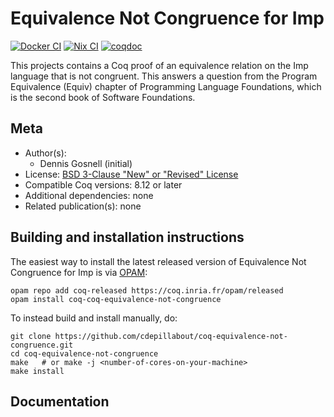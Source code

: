 <!---
This file was generated from `meta.yml`, please do not edit manually.
Follow the instructions on https://github.com/coq-community/templates to regenerate.
--->
# Equivalence Not Congruence for Imp

[![Docker CI][docker-action-shield]][docker-action-link]
[![Nix CI][nix-action-shield]][nix-action-link]
[![coqdoc][coqdoc-shield]][coqdoc-link]

[docker-action-shield]: https://github.com/cdepillabout/coq-equivalence-not-congruence/workflows/Docker%20CI/badge.svg?branch=master
[docker-action-link]: https://github.com/cdepillabout/coq-equivalence-not-congruence/actions?query=workflow:"Docker%20CI"

[nix-action-shield]: https://github.com/cdepillabout/coq-equivalence-not-congruence/workflows/Nix%20CI/badge.svg?branch=master
[nix-action-link]: https://github.com/cdepillabout/coq-equivalence-not-congruence/actions?query=workflow:"Nix%20CI"


[coqdoc-shield]: https://img.shields.io/badge/docs-coqdoc-blue.svg
[coqdoc-link]: https://cdepillabout.github.io/coq-equivalence-not-congruence


This projects contains a Coq proof of an equivalence relation on the Imp
language that is not congruent. This answers a question from the Program
Equivalence (Equiv) chapter of Programming Language Foundations, which is the
second book of Software Foundations.

## Meta

- Author(s):
  - Dennis Gosnell (initial)
- License: [BSD 3-Clause "New" or "Revised" License](LICENSE)
- Compatible Coq versions: 8.12 or later
- Additional dependencies: none
- Related publication(s): none

## Building and installation instructions

The easiest way to install the latest released version of Equivalence Not Congruence for Imp
is via [OPAM](https://opam.ocaml.org/doc/Install.html):

```shell
opam repo add coq-released https://coq.inria.fr/opam/released
opam install coq-coq-equivalence-not-congruence
```

To instead build and install manually, do:

``` shell
git clone https://github.com/cdepillabout/coq-equivalence-not-congruence.git
cd coq-equivalence-not-congruence
make   # or make -j <number-of-cores-on-your-machine> 
make install
```


## Documentation
